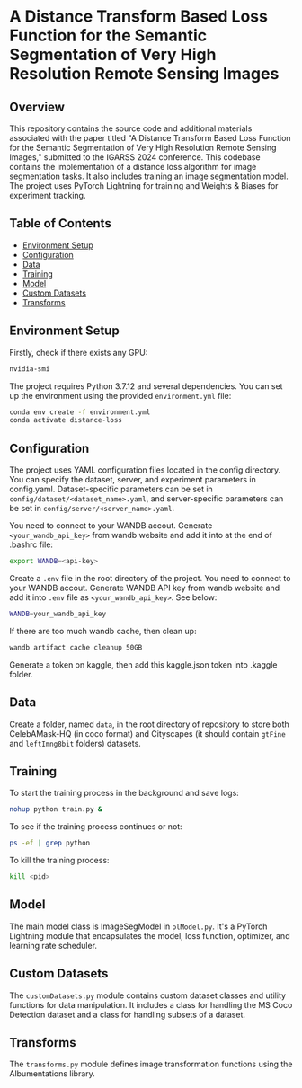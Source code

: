 # A Distance Transform Based Loss Function for the Semantic Segmentation of Very High Resolution Remote Sensing Images

## Overview
This repository contains the source code and additional materials associated with the paper titled "A Distance Transform Based Loss Function for the Semantic Segmentation of Very High Resolution Remote Sensing Images," submitted to the IGARSS 2024 conference. This codebase contains the implementation of a distance loss algorithm for image segmentation tasks. It also includes training an image segmentation model. The project uses PyTorch Lightning for training and Weights & Biases for experiment tracking.

## Table of Contents
- [Environment Setup](#environment-etup)
- [Configuration](#configuration)
- [Data](#data)
- [Training](#training)
- [Model](#model)
- [Custom Datasets](#custom-datasets)
- [Transforms](#transforms)

## Environment Setup
Firstly, check if there exists any GPU:

```bash
nvidia-smi
```

The project requires Python 3.7.12 and several dependencies. You can set up the environment using the provided `environment.yml` file:

```bash
conda env create -f environment.yml
conda activate distance-loss
```
## Configuration
The project uses YAML configuration files located in the config directory. You can specify the dataset, server, and experiment parameters in config.yaml. Dataset-specific parameters can be set in `config/dataset/<dataset_name>.yaml`, and server-specific parameters can be set in `config/server/<server_name>.yaml`.

You need to connect to your WANDB accout. Generate `<your_wandb_api_key>` from wandb website and add it into at the end of .bashrc file:

```bash
export WANDB=<api-key>
```

Create a `.env` file in the root directory of the project. You need to connect to your WANDB accout. Generate WANDB API key from wandb website and add it into `.env` file as  `<your_wandb_api_key>`. See below:

```bash
WANDB=your_wandb_api_key
```

If there are too much wandb cache, then clean up:

```bash
wandb artifact cache cleanup 50GB
```

Generate a token on kaggle, then add this kaggle.json token into .kaggle folder.
## Data
Create a folder, named `data`, in the root directory of repository to store both CelebAMask-HQ (in coco format) and Cityscapes (it should contain `gtFine` and `leftImng8bit` folders) datasets. 
## Training
To start the training process in the background and save logs:

```bash
nohup python train.py &
```
To see if the training process continues or not:

```bash
ps -ef | grep python
```
To kill the training process:

```bash
kill <pid>
```
## Model
The main model class is ImageSegModel in `plModel.py`. It's a PyTorch Lightning module that encapsulates the model, loss function, optimizer, and learning rate scheduler.

## Custom Datasets
The `customDatasets.py` module contains custom dataset classes and utility functions for data manipulation. It includes a class for handling the MS Coco Detection dataset and a class for handling subsets of a dataset.

## Transforms
The `transforms.py` module defines image transformation functions using the Albumentations library.
